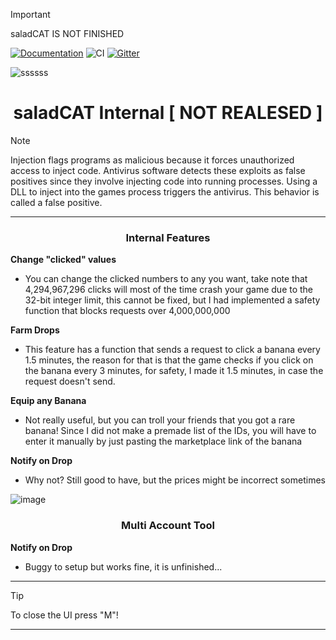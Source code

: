 > [!IMPORTANT]
> saladCAT IS NOT FINISHED

[![Documentation](https://img.shields.io/badge/docs-online-informational?style=flat&link=https://docs.libcpr.org/)]([https://docs.libcpr.org/](https://github.com/HFPZ/Banana-Internal))
![CI](https://github.com/libcpr/cpr/workflows/CI/badge.svg)
[![Gitter](https://badges.gitter.im/libcpr/community.svg)]([https://gitter.im/libcpr/community?utm_source=badge&utm_medium=badge&utm_campaign=pr-badge](https://github.com/HFPZ/Banana-Internal))

![ssssss](https://github.com/HFPZ/Banana-Internal/assets/172925390/4b0d810b-dbbd-406b-96fb-d5b99bb2973a)



<h1 align="center">saladCAT Internal [ NOT REALESED ]</h1>



> [!NOTE]
> Injection flags programs as malicious because it forces unauthorized access to inject code. Antivirus software detects these exploits as false positives since they involve injecting code into running processes. Using a DLL to inject into the games process triggers the antivirus. This behavior is called a false positive.
>
---
<div align="center">



</div>

 

 <div align="center">

   
### Internal Features 
</div>

**Change "clicked" values**
- You can change the clicked numbers to any you want, take note that 4,294,967,296 clicks will most of the time crash your game due to the 32-bit integer limit, this cannot be fixed, but I had implemented a safety function that blocks requests over 4,000,000,000

**Farm Drops**
- This feature has a function that sends a request to click a banana every 1.5 minutes, the reason for that is that the game checks if you click on the banana every 3 minutes, for safety, I made it 1.5 minutes, in case the request doesn't send.

**Equip any Banana**
- Not really useful, but you can troll your friends that you got a rare banana! Since I did not make a premade list of the IDs, you will have to enter it manually by just pasting the marketplace link of the banana

**Notify on Drop**
- Why not? Still good to have, but the prices might be incorrect sometimes

![image](https://github.com/HFPZ/Banana-Internal/assets/172925390/f36be948-45ad-4ec2-95c1-831418e57260)

</div>



 <div align="center">

   
### Multi Account Tool

</div>

**Notify on Drop**
- Buggy to setup but works fine, it is unfinished...
  

---

> [!TIP]
> To close the UI press "M"!

---

<div align="center">
